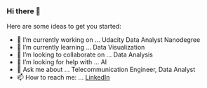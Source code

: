 ### Hi there 👋




Here are some ideas to get you started:

- 🔭 I’m currently working on ... Udacity Data Analyst Nanodegree
- 🌱 I’m currently learning ... Data Visualization
- 👯 I’m looking to collaborate on ... Data Analysis
- 🤔 I’m looking for help with ... AI
- 💬 Ask me about ... Telecommunication Engineer, Data Analyst
- 📫 How to reach me: ... [LinkedIn](https://www.linkedin.com/in/ziyad-alshawi/)

<!--
**zalshawi/zalshawi** is a ✨ _special_ ✨ repository because its `README.md` (this file) appears on your GitHub profile.
- 😄 Pronouns: ... he/him
- ⚡ Fun fact: ... 
-->
